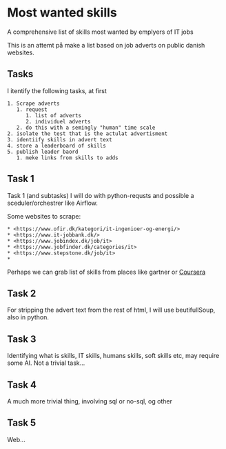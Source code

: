 # Most wanted skills

A comprehensive list of skills most wanted by emplyers of IT jobs

This is an attemt på make a list based on job adverts on public danish websites.

## Tasks

I itentify the following tasks, at first

    1. Scrape adverts
       1. request 
          1. list of adverts
          2. individuel adverts
       2. do this with a semingly "human" time scale
    2. isolate the test that is the actulat advertisment
    3. identiify skills in advert text
    4. store a leaderboard of skills
    5. publish leader baord
       1. meke links from skills to adds

## Task 1
Task 1 (and subtasks) I will do with python-requsts and possible a sceduler/orchestrer like Airflow.

Some websites to scrape:

    * <https://www.ofir.dk/kategori/it-ingenioer-og-energi/>
    * <https://www.it-jobbank.dk/>
    * <https://www.jobindex.dk/job/it>
    * <https://www.jobfinder.dk/categories/it>
    * <https://www.stepstone.dk/job/it>
    * 

Perhaps we can grab list of skills from places like gartner or [Coursera](https://www.coursera.org/skills-reports/global?utm_content=c2b-06-27-2023-c4g-gsr2023-ad-hoc&utm_term=cta&utm_source=marketing&utm_medium=email&utm_campaign=30269&sfmc_id=7817642&sfmc_key=0031U00001QFPFYQA5)


## Task 2
For stripping the advert text from the rest of html, I will use beutifullSoup, also in python.

## Task 3
Identifying what is skills, IT skills, humans skills, soft skills etc, may require some AI. Not a trivial task...

## Task 4
A much more trivial thing, involving sql or no-sql, og other

## Task 5
Web...


